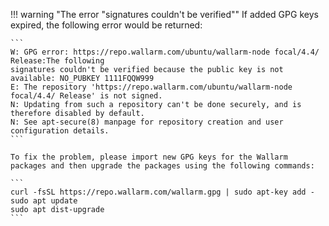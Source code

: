 !!! warning "The error "signatures couldn't be verified""
    If added GPG keys expired, the following error would be returned:

    ```
    W: GPG error: https://repo.wallarm.com/ubuntu/wallarm-node focal/4.4/ Release:The following
    signatures couldn't be verified because the public key is not available: NO_PUBKEY 1111FQQW999
    E: The repository 'https://repo.wallarm.com/ubuntu/wallarm-node focal/4.4/ Release' is not signed.
    N: Updating from such a repository can't be done securely, and is therefore disabled by default.
    N: See apt-secure(8) manpage for repository creation and user configuration details.
    ```

    To fix the problem, please import new GPG keys for the Wallarm packages and then upgrade the packages using the following commands:

    ```
    curl -fsSL https://repo.wallarm.com/wallarm.gpg | sudo apt-key add -
    sudo apt update
    sudo apt dist-upgrade
    ```